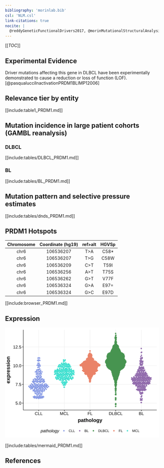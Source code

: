 ```yaml
---
bibliography: 'morinlab.bib'
csl: 'NLM.csl'
link-citations: true
nocite: |
  @reddyGeneticFunctionalDrivers2017, @morinMutationalStructuralAnalysis2013, @pasqualucciInactivationPRDM1BLIMP12006, @zhangGeneticHeterogeneityDiffuse2013, 
---
```

[[_TOC_]]


## Experimental Evidence

Driver mutations affecting this gene in DLBCL have been experimentally demonstrated to cause a reduction or loss of function (LOF).[@pasqualucciInactivationPRDM1BLIMP12006]

## Relevance tier by entity

[[include:table1_PRDM1.md]]

## Mutation incidence in large patient cohorts (GAMBL reanalysis)

### DLBCL
[[include:tables/DLBCL_PRDM1.md]]

### BL
[[include:tables/BL_PRDM1.md]]

## Mutation pattern and selective pressure estimates

[[include:tables/dnds_PRDM1.md]]

## PRDM1 Hotspots

| Chromosome |Coordinate (hg19) | ref>alt | HGVSp | 
 | :---:| :---: | :--: | :---: |
| chr6 | 106536207 | T>A | C58* |
| chr6 | 106536207 | T>G | C58W |
| chr6 | 106536209 | C>T | T59I |
| chr6 | 106536256 | A>T | T75S |
| chr6 | 106536262 | G>T | V77F |
| chr6 | 106536324 | G>A | E97= |
| chr6 | 106536324 | G>C | E97D |

[[include:browser_PRDM1.md]]

## Expression
![](images/gene_expression/PRDM1_by_pathology.svg)
<!-- ORIGIN: pasqualucciInactivationPRDM1BLIMP12006 -->
<!-- DLBCL: pasqualucciInactivationPRDM1BLIMP12006a -->
<!-- BL: 2 -->

[[include:tables/mermaid_PRDM1.md]]

## References

